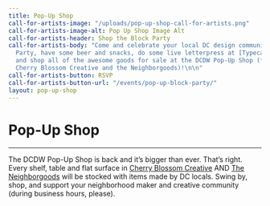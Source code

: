 ```yaml
---
title: Pop-Up Shop
call-for-artists-image: "/uploads/pop-up-shop-call-for-artists.png"
call-for-artists-image-alt: Pop Up Shop Image Alt
call-for-artists-header: Shop the Block Party
call-for-artists-body: "Come and celebrate your local DC design community at the Block
  Party, have some beer and snacks, do some live letterpress at [Typecase Industries](http://www.typecaseindustries.com/),
  and shop all of the awesome goods for sale at the DCDW Pop-Up Shop (found inside
  Cherry Blossom Creative and the Neighborgoods)!\n\n"
call-for-artists-button: RSVP
call-for-artists-button-url: "/events/pop-up-block-party/"
layout: pop-up-shop
---
```


# Pop-Up Shop
---
The DCDW Pop-Up Shop is back and it’s bigger than ever. That’s right. Every shelf, table and flat surface in [Cherry Blossom Creative](http://www.cherryblossomworkshop.com/) AND [The Neighborgoods](https://theneighborgoods.com/) will be stocked with items made by DC locals. Swing by, shop, and support your neighborhood maker and creative community (during business hours, please).
